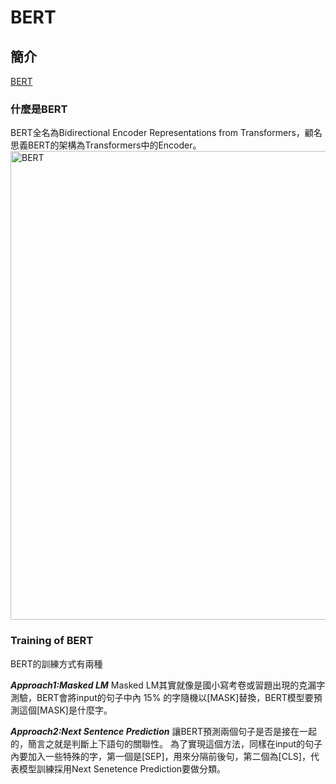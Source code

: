 # BERT
## 簡介
[BERT](https://github.com/google-research/bert)
### 什麼是BERT
BERT全名為Bidirectional Encoder Representations from Transformers，顧名思義BERT的架構為Transformers中的Encoder。
<img src="https://i.imgur.com/ZYBeNQF.png" alt="BERT" width="750"/>

### Training of BERT
BERT的訓練方式有兩種

***Approach1:Masked LM***
Masked LM其實就像是國小寫考卷或習題出現的克漏字測驗，BERT會將input的句子中內 15% 的字隨機以[MASK]替換，BERT模型要預測這個[MASK]是什麼字。

***Approach2:Next Sentence Prediction***
讓BERT預測兩個句子是否是接在一起的，簡言之就是判斷上下語句的關聯性。 
為了實現這個方法，同樣在input的句子內要加入一些特殊的字，第一個是[SEP]，用來分隔前後句，第二個為[CLS]，代表模型訓練採用Next Senetence Prediction要做分類。

